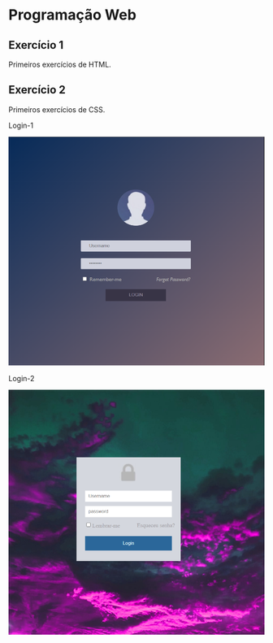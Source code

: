 # Programação Web

## Exercício 1 

Primeiros exercícios de HTML.

## Exercício 2 

Primeiros exercícios de CSS.

Login-1

![alt text](htmlCss/layout/image/tela-login.png)

Login-2

![alt text](htmlCss/layout/image/login-2.png)
